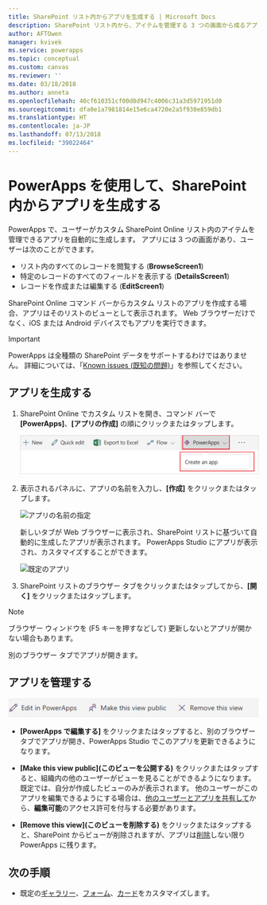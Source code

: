 ```yaml
---
title: SharePoint リスト内からアプリを生成する | Microsoft Docs
description: SharePoint リスト内から、アイテムを管理する 3 つの画面から成るアプリを生成します。SharePoint サイトはオンプレミスとクラウドのどちらにあってもかまいません。
author: AFTOwen
manager: kvivek
ms.service: powerapps
ms.topic: conceptual
ms.custom: canvas
ms.reviewer: ''
ms.date: 03/18/2018
ms.author: anneta
ms.openlocfilehash: 46cf610351cf00d8d947c4006c31a3d5971951d0
ms.sourcegitcommit: dfa0e1a7981814e15e6ca4720e2a5f930e859db1
ms.translationtype: HT
ms.contentlocale: ja-JP
ms.lasthandoff: 07/13/2018
ms.locfileid: "39022464"
---
```

# <a name="generate-an-app-from-within-sharepoint-using-powerapps"></a>PowerApps を使用して、SharePoint 内からアプリを生成する

PowerApps で、ユーザーがカスタム SharePoint Online リスト内のアイテムを管理できるアプリを自動的に生成します。 アプリには 3 つの画面があり、ユーザーは次のことができます。

* リスト内のすべてのレコードを閲覧する (**BrowseScreen1**)
* 特定のレコードのすべてのフィールドを表示する (**DetailsScreen1**)
* レコードを作成または編集する (**EditScreen1**)

SharePoint Online コマンド バーからカスタム リストのアプリを作成する場合、アプリはそのリストのビューとして表示されます。 Web ブラウザーだけでなく、iOS または Android デバイスでもアプリを実行できます。

> [!IMPORTANT]
> PowerApps は全種類の SharePoint データをサポートするわけではありません。 詳細については、「[Known issues (既知の問題)](connections/connection-sharepoint-online.md#known-issues)」を参照してください。

## <a name="generate-an-app"></a>アプリを生成する
1. SharePoint Online でカスタム リストを開き、コマンド バーで **[PowerApps]**、**[アプリの作成]** の順にクリックまたはタップします。

    ![アプリを作成する](./media/generate-app-from-sharepoint-list-interface/generate-new-app.png)

2. 表示されるパネルに、アプリの名前を入力し、**[作成]** をクリックまたはタップします。

    ![アプリの名前の指定](./media/generate-app-from-sharepoint-list-interface/app-name.png)

    新しいタブが Web ブラウザーに表示され、SharePoint リストに基づいて自動的に生成したアプリが表示されます。 PowerApps Studio にアプリが表示され、カスタマイズすることができます。

    ![既定のアプリ](./media/generate-app-from-sharepoint-list-interface/default-app.png)  
3. SharePoint リストのブラウザー タブをクリックまたはタップしてから、**[開く]** をクリックまたはタップします。

> [!NOTE]
> ブラウザー ウィンドウを (F5 キーを押すなどして) 更新しないとアプリが開かない場合もあります。

別のブラウザー タブでアプリが開きます。

## <a name="manage-the-app"></a>アプリを管理する
![コマンド バー](./media/generate-app-from-sharepoint-list-interface/command-bar.png)

* **[PowerApps で編集する]** をクリックまたはタップすると、別のブラウザー タブでアプリが開き、PowerApps Studio でこのアプリを更新できるようになります。

* **[Make this view public]\(このビューを公開する)** をクリックまたはタップすると、組織内の他のユーザーがビューを見ることができるようになります。 既定では、自分が作成したビューのみが表示されます。 他のユーザーがこのアプリを編集できるようにする場合は、[他のユーザーとアプリを共有して](share-app.md)から、**編集可能**のアクセス許可を付与する必要があります。

* **[Remove this view]\(このビューを削除する)** をクリックまたはタップすると、SharePoint からビューが削除されますが、アプリは[削除](delete-app.md)しない限り PowerApps に残ります。

## <a name="next-steps"></a>次の手順
* 既定の[ギャラリー](customize-layout-sharepoint.md)、[フォーム](customize-forms-sharepoint.md)、[カード](customize-card.md)をカスタマイズします。
